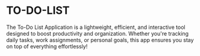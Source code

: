# TO-DO-LIST
The To-Do List Application is a lightweight, efficient, and interactive tool designed to boost productivity and organization. Whether you're tracking daily tasks, work assignments, or personal goals, this app ensures you stay on top of everything effortlessly!
